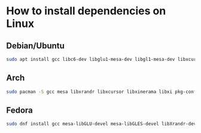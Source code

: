 # How to install dependencies on Linux

## Debian/Ubuntu

```sh
sudo apt install gcc libc6-dev libglu1-mesa-dev libgl1-mesa-dev libxcursor-dev libxi-dev libxinerama-dev libxrandr-dev libxxf86vm-dev libasound2-dev pkg-config
```

## Arch

```sh
sudo pacman -S gcc mesa libxrandr libxcursor libxinerama libxi pkg-config
```

## Fedora

```sh
sudo dnf install gcc mesa-libGLU-devel mesa-libGLES-devel libXrandr-devel libXcursor-devel libXinerama-devel libXi-devel libXxf86vm-devel alsa-lib-devel pkg-config
```